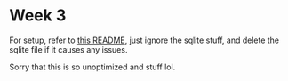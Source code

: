 # Week 3

For setup, refer to [this README](https://github.com/yeet404/week2challenge/blob/main/README.md), just ignore the sqlite stuff, and delete the sqlite file if it causes any issues.

Sorry that this is so unoptimized and stuff lol.
